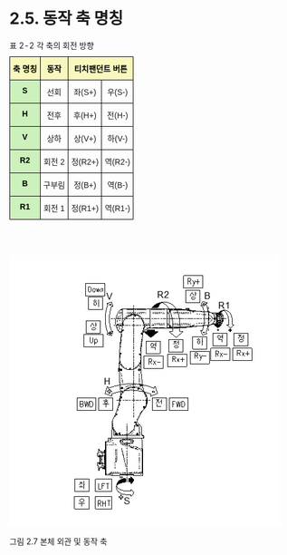 ﻿# 2.5. 동작 축 명칭

<style type="text/css">
.tg  {border-collapse:collapse;border-spacing:0;margin-left:auto;margin-right:auto;}
.tg caption{caption-side: top;text-align: left;}
.tg td{border-color:black;border-style:solid;border-width:1px;font-family:Arial, sans-serif;font-size:14px;
  overflow:hidden;padding:10px 5px;word-break:normal;}
.tg th{border-color:black;border-style:solid;border-width:1px;font-family:Arial, sans-serif;font-size:14px;
  font-weight:normal;overflow:hidden;padding:10px 5px;word-break:normal;}
.tg .tg-baqh{text-align:center;vertical-align:top}
.tg .tg-bgl2{background-color:#f8f8be;color:#000000; font-weight:bold;text-align:center;vertical-align:top}
.tg .tg-jnja{background-color:#ccf1bc;text-align:center;color:#000000; font-weight:bold;vertical-align:top}
</style>
<table class="tg">
<caption> 표 2-2 각 축의 회전 방향</caption>  
<thead>
  <tr>
    <th class="tg-bgl2">축 명칭</th>
    <th class="tg-bgl2">동작</th>
    <th class="tg-bgl2" colspan="2">티치팬던트 버튼</th>
  </tr>
</thead>
<tbody>
  <tr>
    <td class="tg-jnja">S</td>
    <td class="tg-baqh">선회</td>
    <td class="tg-baqh">좌(S+)</td>
    <td class="tg-baqh">우(S-)</td>
  </tr>
  <tr>
    <td class="tg-jnja">H</td>
    <td class="tg-baqh">전후</td>
    <td class="tg-baqh">후(H+)</td>
    <td class="tg-baqh">전(H-)</td>
  </tr>
  <tr>
    <td class="tg-jnja">V</td>
    <td class="tg-baqh">상하</td>
    <td class="tg-baqh">상(V+)</td>
    <td class="tg-baqh">하(V-)</td>
  </tr>
  <tr>
    <td class="tg-jnja">R2</td>
    <td class="tg-baqh">회전 2</td>
    <td class="tg-baqh">정(R2+)</td>
    <td class="tg-baqh">역(R2-)</td>
  </tr>
  <tr>
    <td class="tg-jnja">B</td>
    <td class="tg-baqh">구부림</td>
    <td class="tg-baqh">정(B+)</td>
    <td class="tg-baqh">역(B-)</td>
  </tr>
  <tr>
    <td class="tg-jnja">R1</td>
    <td class="tg-baqh">회전 1</td>
    <td class="tg-baqh">정(R1+)</td>
    <td class="tg-baqh">역(R1-)</td>
  </tr>
</tbody>
</table>
<br><br>

![](../_assets/그림_2.5_본체_외관_및_동작_축.png)

그림 2.7 본체 외관 및 동작 축
